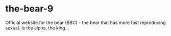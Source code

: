# the-bear-9
Official website for the bear (BBC) - the bear that has more fast reproducing sexual. Is the alpha, the king...
